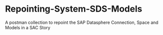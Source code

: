 # Repointing-System-SDS-Models
A postman collection to repoint the SAP Datasphere Connection, Space and Models in a SAC Story
